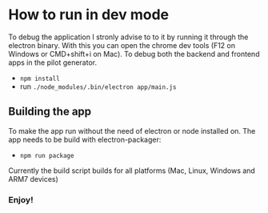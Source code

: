 # How to run in dev mode
To debug the application I stronly advise to to it by running it through the electron binary. With this you can open the chrome dev tools (F12 on Windows or CMD+shift+i on Mac). To debug both the backend and frontend apps in the pilot generator.
* `npm install`
* run `./node_modules/.bin/electron app/main.js`

## Building the app
To make the app run without the need of electron or node installed on. The app needs to be build with electron-packager:
* `npm run package`

Currently the build script builds for all platforms (Mac, Linux, Windows and ARM7 devices)


### Enjoy!
